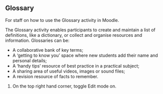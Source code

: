 ## Glossary

For staff on how to use the Glossary activity in Moodle.

The Glossary activity enables participants to create and maintain a list of definitions, like a dictionary, or collect and organise resources and information. Glossaries can be:

- A collaborative bank of key terms;
- A ‘getting to know you’ space where new students add their name and personal details;
- A ‘handy tips’ resource of best practice in a practical subject;
- A sharing area of useful videos, images or sound files;
- A revision resource of facts to remember.

1. On the top right hand corner, toggle Edit mode on.
